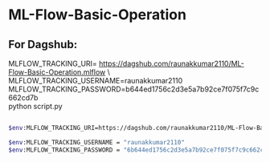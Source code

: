 # ML-Flow-Basic-Operation

## For Dagshub:

MLFLOW_TRACKING_URI= https://dagshub.com/raunakkumar2110/ML-Flow-Basic-Operation.mlflow \ 
MLFLOW_TRACKING_USERNAME=raunakkumar2110 \
MLFLOW_TRACKING_PASSWORD=b644ed1756c2d3e5a7b92ce7f075f7c9c662cd7b \
python script.py



```bash

$env:MLFLOW_TRACKING_URI=https://dagshub.com/raunakkumar2110/ML-Flow-Basic-Operation.mlflow

$env:MLFLOW_TRACKING_USERNAME = "raunakkumar2110"
$env:MLFLOW_TRACKING_PASSWORD = "6b644ed1756c2d3e5a7b92ce7f075f7c9c662cd7b"



```
